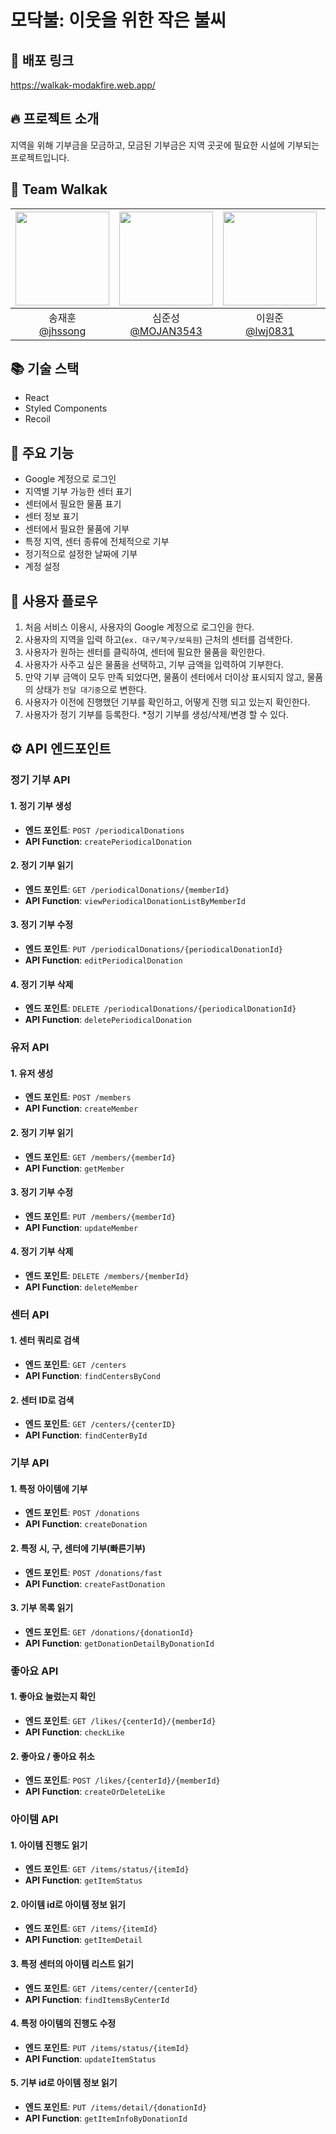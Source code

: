# 모닥불: 이웃을 위한 작은 불씨
## 📱 배포 링크
https://walkak-modakfire.web.app/
## 🔥 프로젝트 소개
지역을 위해 기부금을 모금하고, 모금된 기부금은 지역 곳곳에 필요한 시설에 기부되는 프로젝트입니다.
## 🥺 Team Walkak
|<img src="https://avatars.githubusercontent.com/u/86557146?v=4" width="150" height="150"/>|<img src="https://avatars.githubusercontent.com/u/71973291?v=4" width="150" height="150"/>|<img src="https://avatars.githubusercontent.com/u/151692917?v=4" width="150" height="150"/>|<img src="https://avatars.githubusercontent.com/u/66457807?v=4" width="150" height="150"/>|
|:-:|:-:|:-:|:-:|
|송재훈<br/>[@jhssong](https://github.com/jhssong)|심준성<br/>[@MOJAN3543](https://github.com/MOJAN3543)|이원준<br/>[@lwj0831](https://github.com/lwj0831)|조재용<br/>[@FriOct](https://github.com/FriOct)|
## 📚 기술 스택 
* React
* Styled Components
* Recoil
## 🔎 주요 기능
* Google 계정으로 로그인
* 지역별 기부 가능한 센터 표기
* 센터에서 필요한 물품 표기
* 센터 정보 표기
* 센터에서 필요한 물품에 기부
* 특정 지역, 센터 종류에 전체적으로 기부
* 정기적으로 설정한 날짜에 기부
* 계정 설정
## 🤔 사용자 플로우
1. 처음 서비스 이용시, 사용자의 Google 계정으로 로그인을 한다.
2. 사용자의 지역을 입력 하고(`ex. 대구/북구/보육원`) 근처의 센터를 검색한다.
3. 사용자가 원하는 센터를 클릭하여, 센터에 필요한 물품을 확인한다.
4. 사용자가 사주고 싶은 물품을 선택하고, 기부 금액을 입력하여 기부한다.
5. 만약 기부 금액이 모두 만족 되었다면, 물품이 센터에서 더이상 표시되지 않고, 물품의 상태가 `전달 대기중`으로 변한다.
6. 사용자가 이전에 진행했던 기부를 확인하고, 어떻게 진행 되고 있는지 확인한다.
7. 사용자가 정기 기부를 등록한다.
*정기 기부를 생성/삭제/변경 할 수 있다.
      
## ⚙ API 엔드포인트
### 정기 기부 API

#### 1. 정기 기부 생성

- **엔드 포인트**:  `POST /periodicalDonations`
- **API Function**: `createPeriodicalDonation`

#### 2. 정기 기부 읽기

- **엔드 포인트**:  `GET /periodicalDonations/{memberId}`
- **API Function**: `viewPeriodicalDonationListByMemberId`

#### 3. 정기 기부 수정

- **엔드 포인트**:  `PUT /periodicalDonations/{periodicalDonationId}`
- **API Function**: `editPeriodicalDonation`

#### 4. 정기 기부 삭제

- **엔드 포인트**:  `DELETE /periodicalDonations/{periodicalDonationId}`
- **API Function**: `deletePeriodicalDonation`

### 유저 API

#### 1. 유저 생성

- **엔드 포인트**:  `POST /members`
- **API Function**: `createMember`

#### 2. 정기 기부 읽기

- **엔드 포인트**:  `GET /members/{memberId}`
- **API Function**: `getMember`

#### 3. 정기 기부 수정

- **엔드 포인트**:  `PUT /members/{memberId}`
- **API Function**: `updateMember`

#### 4. 정기 기부 삭제

- **엔드 포인트**:  `DELETE /members/{memberId}`
- **API Function**: `deleteMember`

### 센터 API

#### 1. 센터 쿼리로 검색

- **엔드 포인트**:  `GET /centers`
- **API Function**: `findCentersByCond`

#### 2. 센터 ID로 검색

- **엔드 포인트**:  `GET /centers/{centerID}`
- **API Function**: `findCenterById`

### 기부 API

#### 1. 특정 아이템에 기부

- **엔드 포인트**:  `POST /donations`
- **API Function**: `createDonation`

#### 2. 특정 시, 구, 센터에 기부(빠른기부)

- **엔드 포인트**:  `POST /donations/fast`
- **API Function**: `createFastDonation`

#### 3. 기부 목록 읽기

- **엔드 포인트**:  `GET /donations/{donationId}`
- **API Function**: `getDonationDetailByDonationId`

### 좋아요 API

#### 1. 좋아요 눌렀는지 확인

- **엔드 포인트**:  `GET /likes/{centerId}/{memberId}`
- **API Function**: `checkLike`

#### 2. 좋아요 / 좋아요 취소

- **엔드 포인트**:  `POST /likes/{centerId}/{memberId}`
- **API Function**: `createOrDeleteLike`

### 아이템 API

#### 1. 아이템 진행도 읽기

- **엔드 포인트**:  `GET /items/status/{itemId}`
- **API Function**: `getItemStatus`

#### 2. 아이템 id로 아이템 정보 읽기

- **엔드 포인트**:  `GET /items/{itemId}`
- **API Function**: `getItemDetail`

#### 3. 특정 센터의 아이템 리스트 읽기

- **엔드 포인트**:  `GET /items/center/{centerId}`
- **API Function**: `findItemsByCenterId`

#### 4. 특정 아이템의 진행도 수정

- **엔드 포인트**:  `PUT /items/status/{itemId}`
- **API Function**: `updateItemStatus`

#### 5. 기부 id로 아이템 정보 읽기

- **엔드 포인트**:  `PUT /items/detail/{donationId}`
- **API Function**: `getItemInfoByDonationId`
